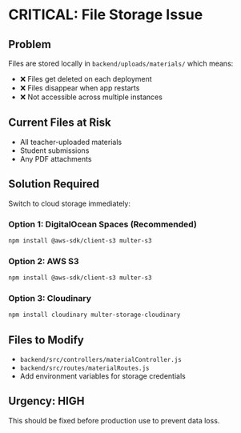 # CRITICAL: File Storage Issue

## Problem
Files are stored locally in `backend/uploads/materials/` which means:
- ❌ Files get deleted on each deployment
- ❌ Files disappear when app restarts  
- ❌ Not accessible across multiple instances

## Current Files at Risk
- All teacher-uploaded materials
- Student submissions
- Any PDF attachments

## Solution Required
Switch to cloud storage immediately:

### Option 1: DigitalOcean Spaces (Recommended)
```bash
npm install @aws-sdk/client-s3 multer-s3
```

### Option 2: AWS S3
```bash
npm install @aws-sdk/client-s3 multer-s3
```

### Option 3: Cloudinary
```bash
npm install cloudinary multer-storage-cloudinary
```

## Files to Modify
- `backend/src/controllers/materialController.js`
- `backend/src/routes/materialRoutes.js`
- Add environment variables for storage credentials

## Urgency: HIGH
This should be fixed before production use to prevent data loss.